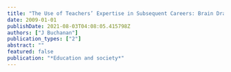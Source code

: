 ```yaml
---
title: "The Use of Teachers’ Expertise in Subsequent Careers: Brain Drain, Skill Spill?"
date: 2009-01-01
publishDate: 2021-08-03T04:08:05.415798Z
authors: ["J Buchanan"]
publication_types: ["2"]
abstract: ""
featured: false
publication: "*Education and society*"
---
```


